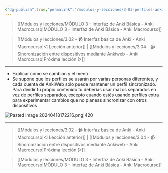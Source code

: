 ```yaml
---
{"dg-publish":true,"permalink":"/modulos-y-lecciones/3-03-perfiles-anki-macrocurso/","noteIcon":"","updated":"2024-05-22T13:35:09.432+02:00"}
---
```



> [[Módulos y lecciones/MÓDULO 3 - Interfaz de Anki Básica - Anki Macrocurso\|MÓDULO 3 - Interfaz de Anki Básica - Anki Macrocurso]]

> [[Módulos y lecciones/3.02 - 📹 Interfaz básica de Anki - Anki Macrocurso\|◁ Lección anterior]] | [[Módulos y lecciones/3.04 - 📹 Sincronización entre dispositivos mediante Ankiweb - Anki Macrocurso\|Próxima lección ▷]]

---

- Explicar cómo se cambian y el menú
- Se supone que los perfiles se usarán por varias personas diferentes, y cada cuenta de AnkiWeb solo puede mantener un perfil sincronizado. Para dividir tu propio contenido tu deberías usar mazos separados en vez de perfiles separados, excepto cuando estés usando perfiles extra para experimentar cambios que no planeas sincronizar con otros dispositivos

![Pasted image 20240418172216.png|420](/img/user/ANEXOS/Pasted%20image%2020240418172216.png)

---

> [[Módulos y lecciones/3.02 - 📹 Interfaz básica de Anki - Anki Macrocurso\|◁ Lección anterior]] | [[Módulos y lecciones/3.04 - 📹 Sincronización entre dispositivos mediante Ankiweb - Anki Macrocurso\|Próxima lección ▷]]

> [[Módulos y lecciones/MÓDULO 3 - Interfaz de Anki Básica - Anki Macrocurso\|MÓDULO 3 - Interfaz de Anki Básica - Anki Macrocurso]]